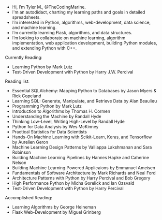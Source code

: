 - Hi, I’m Tyler M., @TheCodingMarine.
- I'm an autodidact, charting my learning paths and goals in detailed spreadsheets.
- I’m interested in Python, algorithms, web-development, data science, and machine learning.
- I’m currently learning Flask, algorithms, and data structures.
- I’m looking to collaborate on machine learning, algorithm implementation, web application development, building Python modules, and extending Python with C++.

Currently Reading:
- Learning Python by Mark Lutz
- Test-Driven Development with Python by Harry J.W. Percival


Reading list:
- Essential SQLAlchemy: Mapping Python to Databases by Jason Myers & Rick Copeland
- Learning SQL: Generate, Manipulate, and Retrieve Data by Alan Beaulieu
- Programming Python by Mark Lutz
- Introduction to Algorithms by Thomas H. Cormen
- Understanding the Machine by Randall Hyde
- Thinking Low-Level, Writing High-Level by Randall Hyde
- Python for Data Analysis by Wes McKinney
- Practical Statistics for Data Scientists
- Hands-On Machine Learning with Scikit-Learn, Keras, and Tensorflow by Aurelien Geron
- Machine Learning Design Patterns by Valliappa Lakshmanan and Sara Robinson
- Building Machine Learning Pipelines by Hannes Hapke and Caherine Nelson
- Building Machine Learning Powered Applicaions by Emmanuel Ameisen
- Fundamentals of Software Architecture by Mark Richards and Neal Ford
- Architecture Patterns with Python by Harry Percival and Bob Gregory
- High Performance Python by Micha Gorelick and Ian Ozsvald
- Test-Driven Development with Python by Harry Percival

Accomplished Reading:
- Learning Algorithms by George Heineman
- Flask Web-Development by Miguel Grinberg
<!---
TheCodingMarine/TheCodingMarine is a ✨ special ✨ repository because its `README.md` (this file) appears on your GitHub profile.
You can click the Preview link to take a look at your changes.
--->
